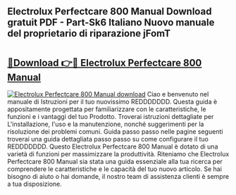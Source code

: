 ## Electrolux Perfectcare 800 Manual Download gratuit PDF - Part-Sk6 Italiano Nuovo manuale del proprietario di riparazione jFomT

# <h2><a href="http://dfbdpm.blite.top/?on=Electrolux+Perfectcare+800+Manual">🔗Download 👉🔴 Electrolux Perfectcare 800 Manual</a></h2>

[![Electrolux Perfectcare 800 Manual download](https://i.imgur.com/lujVjoI.png)](http://dfbdpm.blite.top/?on=Electrolux+Perfectcare+800+Manual)
Ciao e benvenuto nel manuale di Istruzioni per il tuo nuovissimo REDDDDDDD. Questa guida è appositamente progettata per familiarizzare con le caratteristiche, le funzioni e i vantaggi del tuo Prodotto. Troverai istruzioni dettagliate per L'installazione, l'uso e la manutenzione, nonché suggerimenti per la risoluzione dei problemi comuni. Guida passo passo nelle pagine seguenti troverai una guida dettagliata passo passo su come configurare il tuo REDDDDDDD. Questo Electrolux Perfectcare 800 Manual è dotato di una varietà di funzioni per massimizzare la produttività. Riteniamo che Electrolux Perfectcare 800 Manual sia stata una guida essenziale alla tua ricerca per comprendere le caratteristiche e le capacità del tuo nuovo articolo. Se hai bisogno di aiuto o hai domande, il nostro team di assistenza clienti è sempre a tua disposizione.
